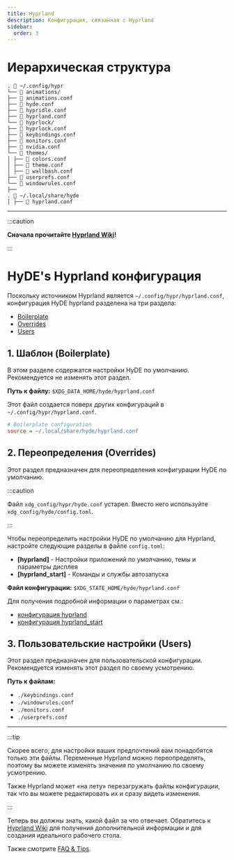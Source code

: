 ```yaml
---
title: Hyprland
description: Конфигурация, связанная с Hyprland
sidebar:
  order: 3
---
```


<link rel="stylesheet" href="/src/styles/tables.css">

# Иерархическая структура

```
. 📂 ~/.config/hypr
└── 📂 animations/
├── 📄 animations.conf
├── 📄 hyde.conf
├── 📄 hypridle.conf
├── 📄 hyprland.conf
└── 📂 hyprlock/
├── 📄 hyprlock.conf
├── 📄 keybindings.conf
├── 📄 monitors.conf
├── 📄 nvidia.conf
└── 📂 themes/
│ ├── 📄 colors.conf
│ ├── 📄 theme.conf
│ ├── 📄 wallbash.conf
├── 📄 userprefs.conf
└── 📄 windowrules.conf
├──
. 📂 ~/.local/share/hyde
│ ├── 📄 hyprland.conf
```

---

:::caution

**Сначала прочитайте [Hyprland Wiki](https://wiki.hyprland.org/)!**

:::

# HyDE's Hyprland конфигурация

Поскольку источником Hyprland является `~/.config/hypr/hyprland.conf`, конфигурация HyDE hyprland разделена на три раздела:

- [Boilerplate](#1-boilerplate)
- [Overrides](#2-overrides)
- [Users](#3-users)

## 1. Шаблон (Boilerplate)

В этом разделе содержатся настройки HyDE по умолчанию. Рекомендуется не изменять этот раздел.

**Путь к файлу:** `$XDG_DATA_HOME/hyde/hyprland.conf`

Этот файл создается поверх других конфигураций в `~/.config/hypr/hyprland.conf`.

```ini
# Boilerplate configuration
source = ~/.local/share/hyde/hyprland.conf
```

## 2. Переопределения (Overrides)

Этот раздел предназначен для переопределения конфигурации HyDE по умолчанию.

:::caution

Файл `xdg_config/hypr/hyde.conf` устарел. Вместо него используйте `xdg_config/hyde/config.toml`.

:::

Чтобы переопределить настройки HyDE по умолчанию для Hyprland, настройте следующие разделы в файле `config.toml`:

- **[hyprland]** - Настройки приложений по умолчанию, темы и параметры дисплея
- **[hyprland_start]** - Команды и службы автозапуска

**Файл конфигурации:** `$XDG_STATE_HOME/hyde/hyprland.conf`

Для получения подробной информации о параметрах см.:
- [конфигурация hyprland](../config_toml/#hyprland)
- [конфигурация hyprland_start](../config_toml/#hyprland_start)

## 3. Пользовательские настройки (Users)

Этот раздел предназначен для пользовательской конфигурации. Рекомендуется изменять этот раздел по своему усмотрению.

**Путь к файлам:**

- `./keybindings.conf`
- `./windowrules.conf`
- `./monitors.conf`
- `./userprefs.conf`

---

:::tip

Скорее всего, для настройки ваших предпочтений вам понадобятся только эти файлы.
Переменные Hyprland можно переопределять, поэтому вы можете изменять значения по умолчанию по своему усмотрению.

Также Hyprland может «на лету» перезагружать файлы конфигурации, так что вы можете редактировать их и сразу видеть изменения.

:::

Теперь вы должны знать, какой файл за что отвечает. Обратитесь к [Hyprland Wiki](https://wiki.hyprland.org) для получения дополнительной информации и для создания идеального рабочего стола.

Также смотрите [FAQ & Tips](../../help/faq#keyboard-layout).
